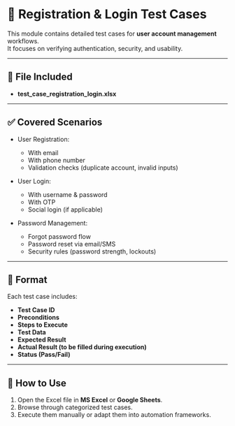 # 🔑 Registration & Login Test Cases

This module contains detailed test cases for **user account management** workflows.  
It focuses on verifying authentication, security, and usability.

---

## 📂 File Included
- **test_case_registration_login.xlsx**

---

## ✅ Covered Scenarios
- User Registration:
  - With email
  - With phone number
  - Validation checks (duplicate account, invalid inputs)  

- User Login:
  - With username & password
  - With OTP  
  - Social login (if applicable)  

- Password Management:
  - Forgot password flow  
  - Password reset via email/SMS  
  - Security rules (password strength, lockouts)  

---

## 📝 Format
Each test case includes:
- **Test Case ID**
- **Preconditions**
- **Steps to Execute**
- **Test Data**
- **Expected Result**
- **Actual Result (to be filled during execution)**
- **Status (Pass/Fail)**

---

## 📖 How to Use
1. Open the Excel file in **MS Excel** or **Google Sheets**.  
2. Browse through categorized test cases.  
3. Execute them manually or adapt them into automation frameworks.  
